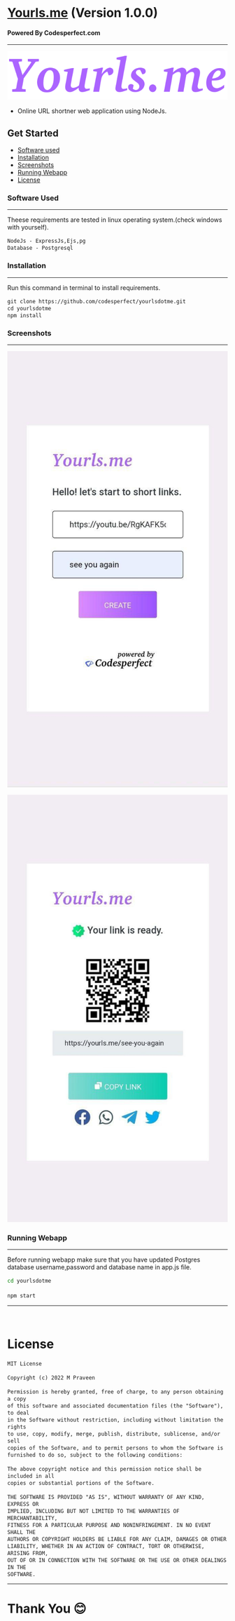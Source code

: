 # [**Yourls.me**](https://yourls.me) (Version 1.0.0)

#### Powered By Codesperfect.com

---

![logo](static/images/logo.png)

 - Online URL shortner web application using NodeJs.

## **Get Started**
- [Software used](#software-used)
- [Installation](#installation)
- [Screenshots](#screenshots)
- [Running Webapp](#running-webapp)
- [License](#license)
  

### **Software Used**
---
Theese requirements are tested in linux operating system.(check windows with yourself).
    
    NodeJs - ExpressJs,Ejs,pg
    Database - Postgresql

### **Installation**
---
Run this command in terminal to install requirements. 
```
git clone https://github.com/codesperfect/yourlsdotme.git
cd yourlsdotme
npm install
```
### **Screenshots**
---

![logo](static/images/Screen1.jpg)

![logo](static/images/Screen2.jpg)

### **Running Webapp**
---
Before running webapp make sure that you have updated Postgres database username,password and database name in app.js file.
```cmd
cd yourlsdotme

npm start
```

---

<br>

# **License**
```
MIT License

Copyright (c) 2022 M Praveen

Permission is hereby granted, free of charge, to any person obtaining a copy
of this software and associated documentation files (the "Software"), to deal
in the Software without restriction, including without limitation the rights
to use, copy, modify, merge, publish, distribute, sublicense, and/or sell
copies of the Software, and to permit persons to whom the Software is
furnished to do so, subject to the following conditions:

The above copyright notice and this permission notice shall be included in all
copies or substantial portions of the Software.

THE SOFTWARE IS PROVIDED "AS IS", WITHOUT WARRANTY OF ANY KIND, EXPRESS OR
IMPLIED, INCLUDING BUT NOT LIMITED TO THE WARRANTIES OF MERCHANTABILITY,
FITNESS FOR A PARTICULAR PURPOSE AND NONINFRINGEMENT. IN NO EVENT SHALL THE
AUTHORS OR COPYRIGHT HOLDERS BE LIABLE FOR ANY CLAIM, DAMAGES OR OTHER
LIABILITY, WHETHER IN AN ACTION OF CONTRACT, TORT OR OTHERWISE, ARISING FROM,
OUT OF OR IN CONNECTION WITH THE SOFTWARE OR THE USE OR OTHER DEALINGS IN THE
SOFTWARE.
```
---

# **Thank You 😊**
